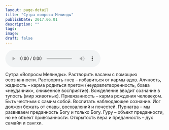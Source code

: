 ```yaml
---
layout: page-detail
title: "Сутра вопросы Мелинды"
publishDate: 2017.06.01
description: ""
tags:
image:
draft: false
---
```


<audio title="2017.06.01 - Сутра вопросы Мелинды.mp3" src="https://filer-api.advayta.org/v1.0/public/files/73509" controls=""></audio>

 Сутра «Вопросы Мелинды». Растворить васаны с помощью осознанности. Растворить гнев – избавиться от кармы адов. Алчность, жадность – карма родиться претом (неудовлетворенность, бхава «неудачник», сниженное восприятие). Вожделение вводит сознание в тупость (мир животных). Привязанность – карма рождения человеком. Быть честным с самим собой. Воспитать наблюдающее сознание. Йог должен бежать от славы, восхвалений и почестей. Пурнатва – мы развиваем преданность Богу и только Богу. Гуру – объект преданности, но не объект привязанности. Открытость вера и преданность – дух самайи и сангхи. 

  
